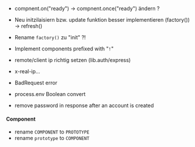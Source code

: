 - compnent.on("ready") -> compnent.once("ready") ändern ?

- Neu initzilaisiern bzw. update funktion besser implementieren (factory()) -> refresh()

- Rename `factory()` zu "init" ?!

- Implement components prefixed with "`!`"


- remote/client ip richtig setzen (lib.auth/express)
- x-real-ip...
- BadRequest error
- process.env Boolean convert 
- remove password in response after an account is created



#### Component
- rename `COMPONENT` to `PROTOTYPE`
- rename `prototype` to `COMPONENT`